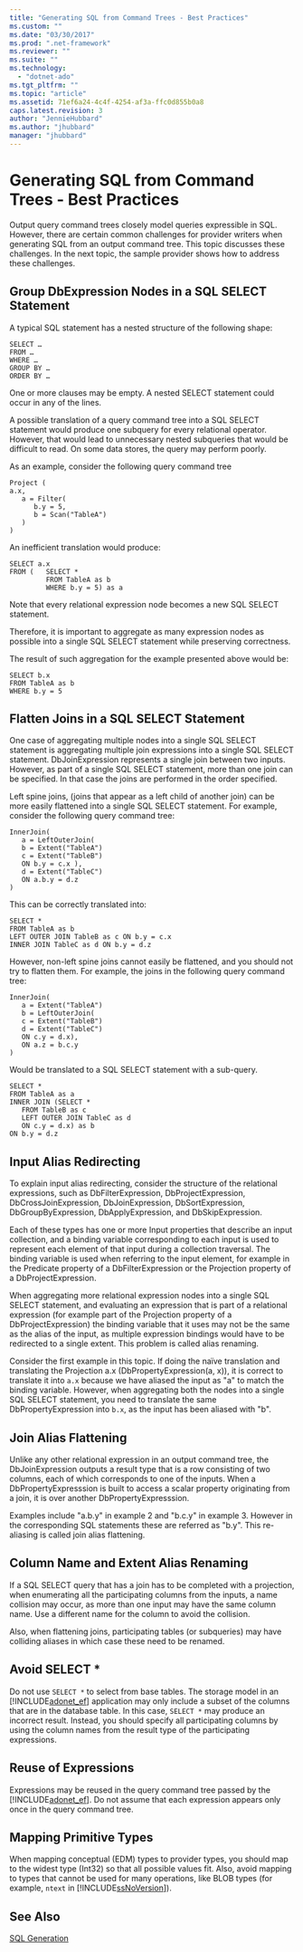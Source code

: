 ```yaml
---
title: "Generating SQL from Command Trees - Best Practices"
ms.custom: ""
ms.date: "03/30/2017"
ms.prod: ".net-framework"
ms.reviewer: ""
ms.suite: ""
ms.technology: 
  - "dotnet-ado"
ms.tgt_pltfrm: ""
ms.topic: "article"
ms.assetid: 71ef6a24-4c4f-4254-af3a-ffc0d855b0a8
caps.latest.revision: 3
author: "JennieHubbard"
ms.author: "jhubbard"
manager: "jhubbard"
---
```

# Generating SQL from Command Trees - Best Practices
Output query command trees closely model queries expressible in SQL. However, there are certain common challenges for provider writers when generating SQL from an output command tree. This topic discusses these challenges. In the next topic, the sample provider shows how to address these challenges.  
  
## Group DbExpression Nodes in a SQL SELECT Statement  
 A typical SQL statement has a nested structure of the following shape:  
  
```  
SELECT …  
FROM …  
WHERE …  
GROUP BY …  
ORDER BY …  
```  
  
 One or more clauses may be empty.  A nested SELECT statement could occur in any of the lines.  
  
 A possible translation of a query command tree into a SQL SELECT statement would produce one subquery for every relational operator. However, that would lead to unnecessary nested subqueries that would be difficult to read.  On some data stores, the query may perform poorly.  
  
 As an example, consider the following query command tree  
  
```  
Project (  
a.x,  
   a = Filter(  
      b.y = 5,   
      b = Scan("TableA")  
   )  
)  
```  
  
 An inefficient translation would produce:  
  
```  
SELECT a.x  
FROM (   SELECT *  
         FROM TableA as b  
         WHERE b.y = 5) as a  
```  
  
 Note that every relational expression node becomes a new SQL SELECT statement.  
  
 Therefore, it is important to aggregate as many expression nodes as possible into a single SQL SELECT statement while preserving correctness.  
  
 The result of such aggregation for the example presented above would be:  
  
```  
SELECT b.x   
FROM TableA as b  
WHERE b.y = 5  
```  
  
## Flatten Joins in a SQL SELECT Statement  
 One case of aggregating multiple nodes into a single SQL SELECT statement is aggregating multiple join expressions into a single SQL SELECT statement. DbJoinExpression represents a single join between two inputs. However, as part of a single SQL SELECT statement, more than one join can be specified. In that case the joins are performed in the order specified.  
  
 Left spine joins, (joins that appear as a left child of another join) can be more easily flattened into a single SQL SELECT statement. For example, consider the following query command tree:  
  
```  
InnerJoin(  
   a = LeftOuterJoin(  
   b = Extent("TableA")  
   c = Extent("TableB")  
   ON b.y = c.x ),  
   d = Extent("TableC")   
   ON a.b.y = d.z  
)  
```  
  
 This can be correctly translated into:  
  
```  
SELECT *  
FROM TableA as b  
LEFT OUTER JOIN TableB as c ON b.y = c.x  
INNER JOIN TableC as d ON b.y = d.z  
```  
  
 However, non-left spine joins cannot easily be flattened, and you should not try to flatten them. For example, the joins in the following query command tree:  
  
```  
InnerJoin(  
   a = Extent("TableA")   
   b = LeftOuterJoin(  
   c = Extent("TableB")  
   d = Extent("TableC")  
   ON c.y = d.x),  
   ON a.z = b.c.y  
)  
```  
  
 Would be translated to a SQL SELECT statement with a sub-query.  
  
```  
SELECT *  
FROM TableA as a  
INNER JOIN (SELECT *   
   FROM TableB as c   
   LEFT OUTER JOIN TableC as d  
   ON c.y = d.x) as b  
ON b.y = d.z  
```  
  
## Input Alias Redirecting  
 To explain input alias redirecting, consider the structure of the relational expressions, such as DbFilterExpression, DbProjectExpression, DbCrossJoinExpression, DbJoinExpression, DbSortExpression, DbGroupByExpression, DbApplyExpression, and DbSkipExpression.  
  
 Each of these types has one or more Input properties that describe an input collection, and a binding variable corresponding to each input is used to represent each element of that input during a collection traversal. The binding variable is used when referring to the input element, for example in the Predicate property of a DbFilterExpression or the Projection property of a DbProjectExpression.  
  
 When aggregating more relational expression nodes into a single SQL SELECT statement, and evaluating an expression that is part of a relational expression (for example part of the Projection property of a DbProjectExpression) the binding variable that it uses may not be the same as the alias of the input, as multiple expression bindings would have to be redirected to a single extent.  This problem is called alias renaming.  
  
 Consider the first example in this topic. If doing the naïve translation and translating the Projection a.x (DbPropertyExpression(a, x)), it is correct to translate it into `a.x` because we have aliased the input as "a" to match the binding variable.  However, when aggregating both the nodes into a single SQL SELECT statement, you need to translate the same DbPropertyExpression into `b.x`, as the input has been aliased with "b".  
  
## Join Alias Flattening  
 Unlike any other relational expression in an output command tree, the DbJoinExpression outputs a result type that is a row consisting of two columns, each of which corresponds to one of the inputs. When a DbPropertyExpresssion is built to access a scalar property originating from a join, it is over another DbPropertyExpresssion.  
  
 Examples include "a.b.y" in example 2 and "b.c.y" in example 3. However in the corresponding SQL statements these are referred as "b.y". This re-aliasing is called join alias flattening.  
  
## Column Name and Extent Alias Renaming  
 If a SQL SELECT query that has a join has to be completed with a projection, when enumerating all the participating columns from the inputs, a name collision may occur, as more than one input may have the same column name. Use a different name for the column to avoid the collision.  
  
 Also, when flattening joins, participating tables (or subqueries) may have colliding aliases in which case these need to be renamed.  
  
## Avoid SELECT *  
 Do not use `SELECT *` to select from base tables. The storage model in an [!INCLUDE[adonet_ef](../../../../../includes/adonet-ef-md.md)] application may only include a subset of the columns that are in the database table. In this case, `SELECT *` may produce an incorrect result. Instead, you should specify all participating columns by using the column names from the result type of the participating expressions.  
  
## Reuse of Expressions  
 Expressions may be reused in the query command tree passed by the [!INCLUDE[adonet_ef](../../../../../includes/adonet-ef-md.md)]. Do not assume that each expression appears only once in the query command tree.  
  
## Mapping Primitive Types  
 When mapping conceptual (EDM) types to provider types, you should map to the widest type (Int32) so that all possible values fit. Also, avoid mapping to types that cannot be used for many operations, like BLOB types (for example, `ntext` in [!INCLUDE[ssNoVersion](../../../../../includes/ssnoversion-md.md)]).  
  
## See Also  
 [SQL Generation](../../../../../docs/framework/data/adonet/ef/sql-generation.md)
